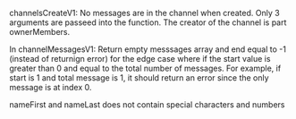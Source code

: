 channelsCreateV1:
No messages are in the channel when created.
Only 3 arguments are passeed into the function.
The creator of the channel is part ownerMembers.

In channelMessagesV1:
Return empty messsages array and end equal to -1 (instead of returnign error) for the edge case where 
if the start value is greater than 0 and equal to the total number of messages.
For example, if start is 1 and total message is 1, it should return an error
since the only message is at index 0.

nameFirst and nameLast does not contain special characters and numbers

